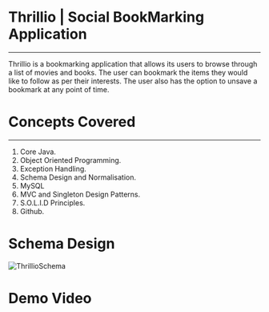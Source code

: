 # Thrillio | Social BookMarking Application
----------------------------------------------

Thrillio is a bookmarking application that allows its users to browse through a list of movies and books.
The user can bookmark the items they would like to follow as per their interests.
The user also has the option to unsave a bookmark at any point of time.

# Concepts Covered 
-----------------------------------------------
1) Core Java.
2) Object Oriented Programming.
3) Exception Handling.
4) Schema Design and Normalisation.
5) MySQL
6) MVC and Singleton Design Patterns.
7) S.O.L.I.D Principles.
8) Github.

# Schema Design

![ThrillioSchema](https://github.com/Manasmalhotra/ThrillioWeb/assets/42417319/6b2883ae-8532-4056-a65b-56030f3a52d8)

# Demo Video






